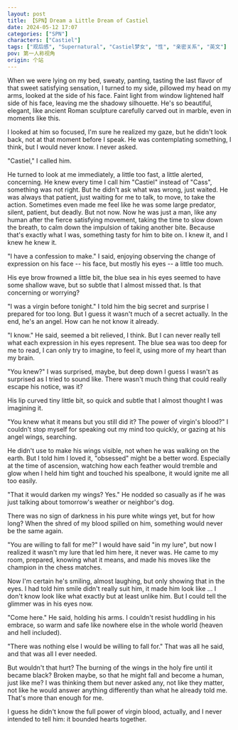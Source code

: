 ```yaml
---
layout: post
title: 【SPN】Dream a Little Dream of Castiel
date: 2024-05-12 17:07
categories: ["SPN"]
characters: ["Castiel"]
tags: ["观后感", "Supernatural", "Castiel梦女", "性", "亲密关系", "英文"]
pov: 第一人称视角
origin: 个站
---
```


When we were lying on my bed, sweaty, panting, tasting the last flavor of that sweet satisfying sensation, I turned to my side, pillowed my head on my arms, looked at the side of his face. Faint light from window lightened half side of his face, leaving me the shadowy silhouette. He's so beautiful, elegant, like ancient Roman sculpture carefully carved out in marble, even in moments like this.

I looked at him so focused, I'm sure he realized my gaze, but he didn't look back, not at that moment before I speak. He was contemplating something, I think, but I would never know. I never asked.

"Castiel," I called him.

He turned to look at me immediately, a little too fast, a little alerted, concerning. He knew every time I call him "Castiel" instead of "Cass", something was not right. But he didn't ask what was wrong, just waited. He was always that patient, just waiting for me to talk, to move, to take the action. Sometimes even made me feel like he was some large predator, silent, patient, but deadly. But not now. Now he was just a man, like any human after the fierce satisfying movement, taking the time to slow down the breath, to calm down the impulsion of taking another bite. Because that's exactly what I was, something tasty for him to bite on. I knew it, and I knew he knew it.

"I have a confession to make." I said, enjoying observing the change of expression on his face -- his face, but mostly his eyes -- a little too much.

His eye brow frowned a little bit, the blue sea in his eyes seemed to have some shallow wave, but so subtle that I almost missed that. Is that concerning or worrying?

"I was a virgin before tonight." I told him the big secret and surprise I prepared for too long. But I guess it wasn't much of a secret actually. In the end, he's an angel. How can he not know it already.

"I know." He said, seemed a bit relieved, I think. But I can never really tell what each expression in his eyes represent. The blue sea was too deep for me to read, I can only try to imagine, to feel it, using more of my heart than my brain.

"You knew?" I was surprised, maybe, but deep down I guess I wasn't as surprised as I tried to sound like. There wasn't much thing that could really escape his notice, was it?

His lip curved tiny little bit, so quick and subtle that I almost thought I was imagining it.

"You knew what it means but you still did it? The power of virgin's blood?" I couldn't stop myself for speaking out my mind too quickly, or gazing at his angel wings, searching.

He didn't use to make his wings visible, not when he was walking on the earth. But I told him I loved it, "obsessed" might be a better word. Especially at the time of ascension, watching how each feather would tremble and glow when I held him tight and touched his spealbone, it would ignite me all too easily.

"That it would darken my wings? Yes." He nodded so casually as if he was just talking about tomorrow's weather or neighbor's dog.

There was no sign of darkness in his pure white wings yet, but for how long? When the shred of my blood spilled on him, something would never be the same again.

"You are willing to fall for me?" I would have said "in my lure", but now I realized it wasn't my lure that led him here, it never was. He came to my room, prepared, knowing what it means, and made his moves like the champion in the chess matches.

Now I'm certain he's smiling, almost laughing, but only showing that in the eyes. I had told him smile didn't really suit him, it made him look like ... I don't know look like what exactly but at least unlike him. But I could tell the glimmer was in his eyes now.

"Come here." He said, holding his arms. I couldn't resist huddling in his embrace, so warm and safe like nowhere else in the whole world (heaven and hell included).

"There was nothing else I would be willing to fall for." That was all he said, and that was all I ever needed.

But wouldn't that hurt? The burning of the wings in the holy fire until it became black? Broken maybe, so that he might fall and become a human, just like me? I was thinking them but never asked any, not like they matter, not like he would answer anything differently than what he already told me. That's more than enough for me.

I guess he didn't know the full power of virgin blood, actually, and I never intended to tell him: it bounded hearts together.
